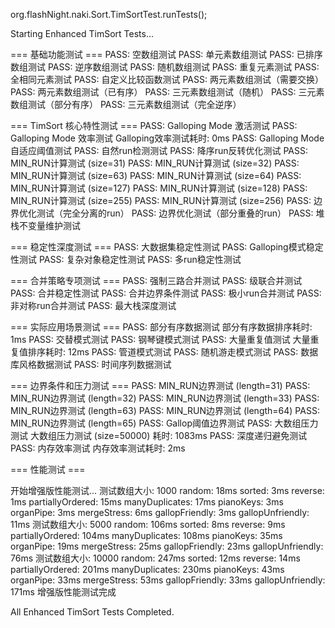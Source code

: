 org.flashNight.naki.Sort.TimSortTest.runTests();




Starting Enhanced TimSort Tests...

=== 基础功能测试 ===
PASS: 空数组测试
PASS: 单元素数组测试
PASS: 已排序数组测试
PASS: 逆序数组测试
PASS: 随机数组测试
PASS: 重复元素测试
PASS: 全相同元素测试
PASS: 自定义比较函数测试
PASS: 两元素数组测试（需要交换）
PASS: 两元素数组测试（已有序）
PASS: 三元素数组测试（随机）
PASS: 三元素数组测试（部分有序）
PASS: 三元素数组测试（完全逆序）

=== TimSort 核心特性测试 ===
PASS: Galloping Mode 激活测试
PASS: Galloping Mode 效率测试
    Galloping效率测试耗时: 0ms
PASS: Galloping Mode 自适应阈值测试
PASS: 自然run检测测试
PASS: 降序run反转优化测试
PASS: MIN_RUN计算测试 (size=31)
PASS: MIN_RUN计算测试 (size=32)
PASS: MIN_RUN计算测试 (size=63)
PASS: MIN_RUN计算测试 (size=64)
PASS: MIN_RUN计算测试 (size=127)
PASS: MIN_RUN计算测试 (size=128)
PASS: MIN_RUN计算测试 (size=255)
PASS: MIN_RUN计算测试 (size=256)
PASS: 边界优化测试（完全分离的run）
PASS: 边界优化测试（部分重叠的run）
PASS: 堆栈不变量维护测试

=== 稳定性深度测试 ===
PASS: 大数据集稳定性测试
PASS: Galloping模式稳定性测试
PASS: 复杂对象稳定性测试
PASS: 多run稳定性测试

=== 合并策略专项测试 ===
PASS: 强制三路合并测试
PASS: 级联合并测试
PASS: 合并稳定性测试
PASS: 合并边界条件测试
PASS: 极小run合并测试
PASS: 非对称run合并测试
PASS: 最大栈深度测试

=== 实际应用场景测试 ===
PASS: 部分有序数据测试
    部分有序数据排序耗时: 1ms
PASS: 交替模式测试
PASS: 钢琴键模式测试
PASS: 大量重复值测试
    大量重复值排序耗时: 12ms
PASS: 管道模式测试
PASS: 随机游走模式测试
PASS: 数据库风格数据测试
PASS: 时间序列数据测试

=== 边界条件和压力测试 ===
PASS: MIN_RUN边界测试 (length=31)
PASS: MIN_RUN边界测试 (length=32)
PASS: MIN_RUN边界测试 (length=33)
PASS: MIN_RUN边界测试 (length=63)
PASS: MIN_RUN边界测试 (length=64)
PASS: MIN_RUN边界测试 (length=65)
PASS: Gallop阈值边界测试
PASS: 大数组压力测试
    大数组压力测试 (size=50000) 耗时: 1083ms
PASS: 深度递归避免测试
PASS: 内存效率测试
    内存效率测试耗时: 2ms

=== 性能测试 ===

开始增强版性能测试...
  测试数组大小: 1000
    random: 18ms
    sorted: 3ms
    reverse: 1ms
    partiallyOrdered: 15ms
    manyDuplicates: 17ms
    pianoKeys: 3ms
    organPipe: 3ms
    mergeStress: 6ms
    gallopFriendly: 3ms
    gallopUnfriendly: 11ms
  测试数组大小: 5000
    random: 106ms
    sorted: 8ms
    reverse: 9ms
    partiallyOrdered: 104ms
    manyDuplicates: 108ms
    pianoKeys: 35ms
    organPipe: 19ms
    mergeStress: 25ms
    gallopFriendly: 23ms
    gallopUnfriendly: 76ms
  测试数组大小: 10000
    random: 247ms
    sorted: 12ms
    reverse: 14ms
    partiallyOrdered: 201ms
    manyDuplicates: 230ms
    pianoKeys: 43ms
    organPipe: 33ms
    mergeStress: 53ms
    gallopFriendly: 33ms
    gallopUnfriendly: 171ms
增强版性能测试完成

All Enhanced TimSort Tests Completed.
